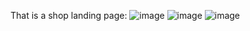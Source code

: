 That is a shop landing page:
![image](https://user-images.githubusercontent.com/36379638/174771013-5d1fbf3b-9660-4ccc-94c0-7044439012f2.png)
![image](https://user-images.githubusercontent.com/36379638/174771097-89b11634-a7aa-49da-aaec-ac364314a875.png)
![image](https://user-images.githubusercontent.com/36379638/174771180-5b9e0689-2d60-49f8-a71d-adf0c6c45739.png)
